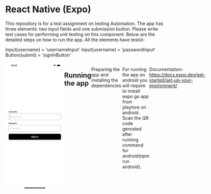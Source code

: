 # React Native (Expo)

This repository is for a test assignment on testing Automation. The app has three elements: two input fields and one submission button. Please write test cases for performing unit testing on this component. Below are the detailed steps on how to run the app.
All the elements have testid-

Input(username) = 'usernameInput'
Input(username) = 'passwordInput'
Button(submit) = 'signInButton'

<div style="display:flex;flex-direction:row">
<img src="https://raw.githubusercontent.com/alexanderhodes/react-native-expo-maestro-example/main/res/example-screenshot.png" alt="Screenshot Sign In" height="400" width="auto" style="marginRight: 16px">

## Running the app

Preparing the app and installing the dependencies.

```bash
# Use CMD in the file location to run this commands 
# Install npm in the system if not installed already
# Install dependencies
$ npm install
# Install ios pods (Only If running IOS verison)
$ npm run ios:pods
# Start app
$ npm start
# Start ios app
$ npm run ios
# Start android app
$ npm run android

#If want to run on web install below dependenices
$ npm install @expo/webpack-config
# Start Web app
$ npm run web
```

For running the app on android you will require to install expo go app from playtore on android. Scan the QR code genrated after running command for android(npm run android).

Documentation- https://docs.expo.dev/get-started/set-up-your-environment/

